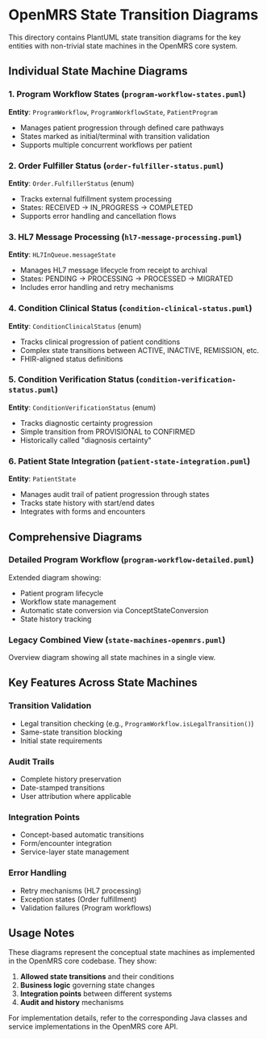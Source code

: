# OpenMRS State Transition Diagrams

This directory contains PlantUML state transition diagrams for the key entities with non-trivial state machines in the OpenMRS core system.

## Individual State Machine Diagrams

### 1. Program Workflow States (`program-workflow-states.puml`)
**Entity**: `ProgramWorkflow`, `ProgramWorkflowState`, `PatientProgram`
- Manages patient progression through defined care pathways
- States marked as initial/terminal with transition validation
- Supports multiple concurrent workflows per patient

### 2. Order Fulfiller Status (`order-fulfiller-status.puml`)
**Entity**: `Order.FulfillerStatus` (enum)
- Tracks external fulfillment system processing
- States: RECEIVED → IN_PROGRESS → COMPLETED
- Supports error handling and cancellation flows

### 3. HL7 Message Processing (`hl7-message-processing.puml`)
**Entity**: `HL7InQueue.messageState`
- Manages HL7 message lifecycle from receipt to archival
- States: PENDING → PROCESSING → PROCESSED → MIGRATED
- Includes error handling and retry mechanisms

### 4. Condition Clinical Status (`condition-clinical-status.puml`)
**Entity**: `ConditionClinicalStatus` (enum)
- Tracks clinical progression of patient conditions
- Complex state transitions between ACTIVE, INACTIVE, REMISSION, etc.
- FHIR-aligned status definitions

### 5. Condition Verification Status (`condition-verification-status.puml`)
**Entity**: `ConditionVerificationStatus` (enum)
- Tracks diagnostic certainty progression
- Simple transition from PROVISIONAL to CONFIRMED
- Historically called "diagnosis certainty"

### 6. Patient State Integration (`patient-state-integration.puml`)
**Entity**: `PatientState`
- Manages audit trail of patient progression through states
- Tracks state history with start/end dates
- Integrates with forms and encounters

## Comprehensive Diagrams

### Detailed Program Workflow (`program-workflow-detailed.puml`)
Extended diagram showing:
- Patient program lifecycle
- Workflow state management
- Automatic state conversion via ConceptStateConversion
- State history tracking

### Legacy Combined View (`state-machines-openmrs.puml`)
Overview diagram showing all state machines in a single view.

## Key Features Across State Machines

### Transition Validation
- Legal transition checking (e.g., `ProgramWorkflow.isLegalTransition()`)
- Same-state transition blocking
- Initial state requirements

### Audit Trails
- Complete history preservation
- Date-stamped transitions
- User attribution where applicable

### Integration Points
- Concept-based automatic transitions
- Form/encounter integration
- Service-layer state management

### Error Handling
- Retry mechanisms (HL7 processing)
- Exception states (Order fulfillment)
- Validation failures (Program workflows)

## Usage Notes

These diagrams represent the conceptual state machines as implemented in the OpenMRS core codebase. They show:

1. **Allowed state transitions** and their conditions
2. **Business logic** governing state changes
3. **Integration points** between different systems
4. **Audit and history** mechanisms

For implementation details, refer to the corresponding Java classes and service implementations in the OpenMRS core API.
